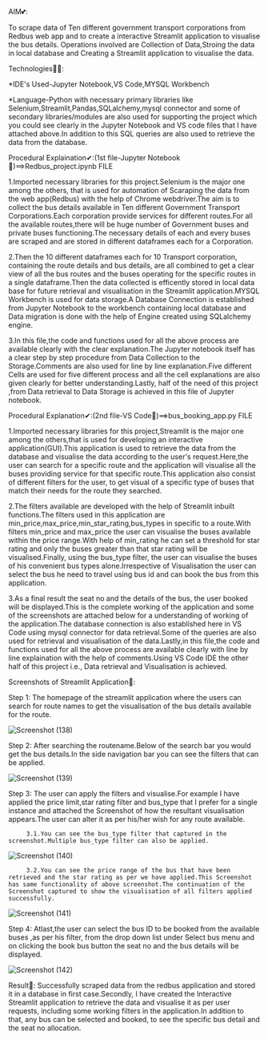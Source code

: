 AIM💕:
   
   To scrape data of Ten different government transport corporations from Redbus web app and to create a interactive Streamlit application to visualise the bus details. Operations involved are Collection of Data,Stroing the data in local database and Creating a Streamlit application to visualise the data.

Technologies🐱‍🏍:
   
   *IDE's Used-Jupyter Notebook,VS Code,MYSQL Workbench
   
   *Language-Python with necessary primary libraries like Selenium,Streamlit,Pandas,SQLalchemy,mysql connector and some of secondary libraries/modules are also used for supporting the project which you could see clearly in the Jupyter Notebook and VS code files that I have attached above.In addition to this SQL queries are also used to retrieve the data from the database.

Procedural Explaination✔:(1st file-Jupyter Notebook🎈)==>Redbus_project.ipynb FILE

   1.Imported necessary libraries for this project.Selenium is the major one among the others, that is used for automation of Scaraping the data from the web app(Redbus) with the help of Chrome webdriver.The aim is to collect the bus details available in Ten different Government Transport Corporations.Each corporation provide services for different routes.For all the available routes,there will be huge number of Government buses and private buses functioning.The necessary details of each and every buses are scraped and are stored in different dataframes each for a Corporation.

   2.Then the 10 different dataframes each for 10 Transport corporation, containing the route details and bus details, are all combined to get a clear view of all the bus routes and the buses operating for the specific routes in a single dataframe.Then the data collected is efficently stored in local data base for future retrieval and visualisation in the Streamlit application.MYSQL Workbench is used for data storage.A Database Connection is established from Jupyter Notebook to the workbench containing local database and Data migration is done with the help of Engine created using SQLalchemy engine.

   3.In this file,the code and functions used for all the above process are available clearly with the clear explanation.The Jupyter notebook itself has a clear step by step procedure from Data Collection to the Storage.Comments are also used for line by line explanation.Five different Cells are used for five different process and all the cell explanations are also given clearly for better understanding.Lastly, half of the need of this project ,from Data retrieval to Data Storage is achieved in this file of Jupyter notebook.


Procedural Explanation✔:(2nd file-VS Code🎈)==>bus_booking_app.py FILE

   1.Imported necessary libraries for this project,Streamlit is the major one among the others,that is used for developing an interactive application(GUI).This application is used to retrieve the data from the database and visualise the data according to the user's request.Here,the user can search for a specific route and the application will visualise all the buses providing service for that specific route.This application also consist of different filters for the user, to get visual of a specific type of buses that match their needs for the route they searched.

  2.The filters available are developed with the help of Streamlit inbuilt functions.The filters used in this application are min_price,max_price,min_star_rating,bus_types in specific to a route.With filters min_price and max_price the user can visualise the buses available within the price range.With help of min_rating he can set a threshold for star rating and only the buses greater than that star rating will be visualised.Finally, using the bus_type filter, the user can visualise the buses of his convenient bus types alone.Irrespective of Visualisation the user can select the bus he need to travel using bus id and can book the bus from this application.

  3.As a final result the seat no and the details of the bus, the user booked will be displayed.This is the complete working of the application and some of the screenshots are attached below for a understanding of working of the application.The database connection is also established here in VS Code using mysql connector for data retrieval.Some of the queries are also used for retrieval and visualisation of the data.Lastly,in this file,the code and functions used for all the above process are available clearly with line by line explaination with the help of comments.Using VS Code IDE the other half of this project i.e., Data retrieval and Visualisation is achieved.


Screenshots of Streamlit Application🏁:

   Step 1:
         The homepage of the streamlit application where the users can search for route names to get the visualisation of the bus details available for the route.

   ![Screenshot (138)](https://github.com/user-attachments/assets/54f424c8-5f2c-4fc2-8a4f-387db0f2016f)



   Step 2:
         After searching the routename.Below of the search bar you would get the bus details.In the side navigation bar you can see the filters that can be applied.

   ![Screenshot (139)](https://github.com/user-attachments/assets/f1382ca4-3ce1-421e-9ac6-1775fd35ea97)



   Step 3:
         The user can apply the filters and visualise.For example I have applied the price limit,star rating filter and bus_type that I prefer for a single instance and attached the Screenshot of how the resultant visualisation appears.The user can alter it as per his/her wish for any route available.

         3.1.You can see the bus_type filter that captured in the screenshot.Multiple bus_type filter can also be applied.

   ![Screenshot (140)](https://github.com/user-attachments/assets/f2be63f8-5808-4051-afca-c5763b712637)



         3.2.You can see the price range of the bus that have been retrieved and the star rating as per we have applied.This Screenshot has same functionality of above screenshot.The continuation of the Screenshot captured to show the visualisation of all filters applied successfully.

   ![Screenshot (141)](https://github.com/user-attachments/assets/6d36aeb5-4198-422c-b144-3399b44226b5)


  
   Step 4:
         Atlast,the user can select the bus ID to be booked from the available buses ,as per his filter, from the drop down list under Select bus menu and on clicking the book bus button the seat no and the bus details will be displayed.

   ![Screenshot (142)](https://github.com/user-attachments/assets/7d6bda43-3b50-4aa5-8aca-61d653726138)




Result🎉:
         Successfully scraped data from the redbus application and stored it in a database in first case.Secondly, I have created the Interactive Streamlit application to retrieve the data and visualise it as per user requests, including some working filters in the application.In addition to that, any bus can be selected and booked, to see the specific bus detail and the seat no allocation.


         






         

